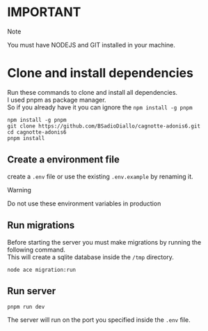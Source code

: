 # IMPORTANT
> [!NOTE]
> You must have NODEJS and GIT installed in your machine.

# Clone and install dependencies

Run these commands to clone and install all dependencies.  
I used pnpm as package manager.  
So if you already have it you can ignore the `npm install -g pnpm`
```
npm install -g pnpm
git clone https://github.com/BSadioDiallo/cagnotte-adonis6.git
cd cagnotte-adonis6
pnpm install
```

## Create a environment file
create a `.env` file or use the existing `.env.example` by renaming it.  
> [!WARNING]
> Do not use these environment variables in production

## Run migrations
Before starting the server you must make migrations by running the following command.  
This will create a sqlite database inside the `/tmp` directory.

```
node ace migration:run
```

## Run server
```
pnpm run dev
```
The server will run on the port you specified inside the `.env` file.
